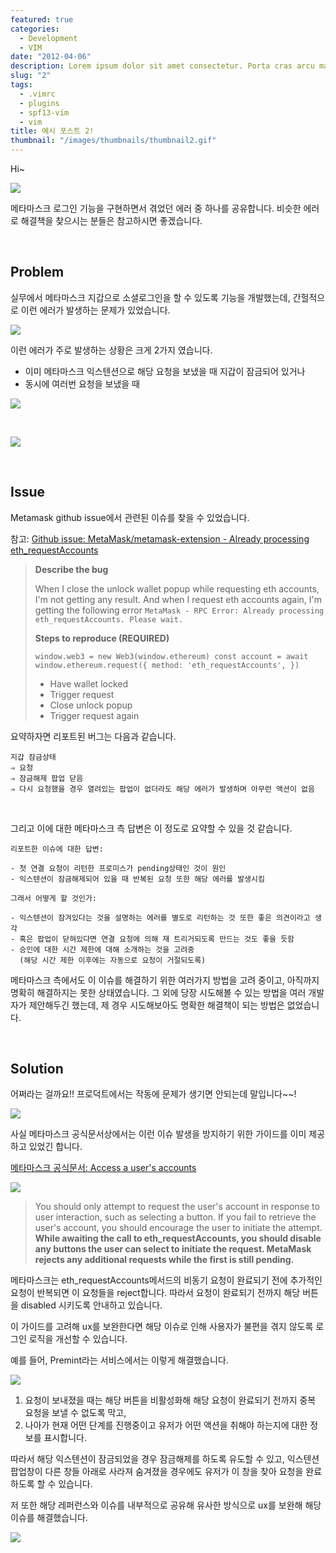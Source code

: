 ```yaml
---
featured: true
categories:
  - Development
  - VIM
date: "2012-04-06"
description: Lorem ipsum dolor sit amet consectetur. Porta cras arcu mattis sed maecenas eget arcu. Luctus Lorem ipsum dolor sit amet consectetur. Porta cras arcu mattis sed maecenas eget arcu. Luctus...Lorem ipsum dolor sit amet consectetur. Porta cras arcu mattis sed maecenas eget arcu. Luctus...
slug: "2"
tags:
  - .vimrc
  - plugins
  - spf13-vim
  - vim
title: 예시 포스트 2!
thumbnail: "/images/thumbnails/thumbnail2.gif"
---
```


Hi~

![](https://velog.velcdn.com/images/gygy/post/ada77ea6-483a-4404-8c89-c8cb416c1647/image.png)

메타마스크 로그인 기능을 구현하면서 겪었던 에러 중 하나를 공유합니다.
비슷한 에러로 해결책을 찾으시는 분들은 참고하시면 좋겠습니다.

<br>

## Problem

실무에서 메타마스크 지갑으로 소셜로그인을 할 수 있도록 기능을 개발했는데, 간헐적으로 이런 에러가 발생하는 문제가 있었습니다.

![](https://velog.velcdn.com/images/gygy/post/5989e959-3e32-40ec-b014-520d3e5a58b1/image.png)

이런 에러가 주로 발생하는 상황은 크게 2가지 였습니다.

- 이미 메타마스크 익스텐션으로 해당 요청을 보냈을 때 지갑이 잠금되어 있거나
- 동시에 여러번 요청을 보냈을 때

![](https://velog.velcdn.com/images/gygy/post/1b1266f0-6e49-4010-b029-07bd07cebecd/image.png)

<br>

![](https://velog.velcdn.com/images/gygy/post/1d8b3aa9-87eb-445c-bb8b-e58e570bc8de/image.png)

<br>

## Issue

Metamask github issue에서 관련된 이슈를 찾을 수 있었습니다.

참고: [Github issue: MetaMask/metamask-extension - Already processing eth_requestAccounts](https://github.com/MetaMask/metamask-extension/issues/10085)

> **Describe the bug**
>
> When I close the unlock wallet popup while requesting eth accounts, I'm not getting any result. And when I request eth accounts again, I'm getting the following error `MetaMask - RPC Error: Already processing eth_requestAccounts. Please wait.`
>
> **Steps to reproduce (REQUIRED)**
>
> `window.web3 = new Web3(window.ethereum) const account = await window.ethereum.request({ method: 'eth_requestAccounts', })`
>
> - Have wallet locked
> - Trigger request
> - Close unlock popup
> - Trigger request again

요약하자면 리포트된 버그는 다음과 같습니다.

```
지갑 잠금상태
⇒ 요청
⇒ 잠금해제 팝업 닫음
⇒ 다시 요청했을 경우 열려있는 팝업이 없더라도 해당 에러가 발생하며 아무런 액션이 없음
```

<br>

그리고 이에 대한 메타마스크 측 답변은 이 정도로 요약할 수 있을 것 같습니다.

```
리포트한 이슈에 대한 답변:

- 첫 연결 요청이 리턴한 프로미스가 pending상태인 것이 원인
- 익스텐션이 잠금해제되어 있을 때 반복된 요청 또한 해당 에러를 발생시킴

그래서 어떻게 할 것인가:

- 익스텐션이 잠겨있다는 것을 설명하는 에러를 별도로 리턴하는 것 또한 좋은 의견이라고 생각
- 혹은 팝업이 닫혀있다면 연결 요청에 의해 재 트리거되도록 만드는 것도 좋을 듯함
- 승인에 대한 시간 제한에 대해 소개하는 것을 고려중
  (해당 시간 제한 이후에는 자동으로 요청이 거절되도록)
```

메타마스크 측에서도 이 이슈를 해결하기 위한 여러가지 방법을 고려 중이고, 아직까지 명확히 해결하지는 못한 상태였습니다.
그 외에 당장 시도해볼 수 있는 방법을 여러 개발자가 제안해두긴 했는데, 제 경우 시도해보아도 명확한 해결책이 되는 방법은 없었습니다.

<br>

## Solution

어쩌라는 걸까요!!
프로덕트에서는 작동에 문제가 생기면 안되는데 말입니다~~!

![](https://velog.velcdn.com/images/gygy/post/71fdf330-70f5-4a70-97c7-0af18af84c18/image.png)

사실 메타마스크 공식문서상에서는 이런 이슈 발생을 방지하기 위한 가이드를 이미 제공하고 있었긴 합니다.

[메타마스크 공식문서: Access a user's accounts](https://docs.metamask.io/wallet/how-to/connect/access-accounts/#create-a-connect-button)

![](https://velog.velcdn.com/images/gygy/post/c0ec8487-48a4-4aad-bc75-28873476f597/image.png)

> You should only attempt to request the user's account in response to user
> interaction, such as selecting a button.
> If you fail to retrieve the user's account, you should encourage the user
> to initiate the attempt.
> **While awaiting the call to eth_requestAccounts, you should disable
> any buttons the user can select to initiate the request.
> MetaMask rejects any additional requests while the first is still
> pending.**

메타마스크는 eth_requestAccounts메서드의 비동기 요청이 완료되기 전에 추가적인 요청이 반복되면 이 요청들을 reject합니다.
따라서 요청이 완료되기 전까지 해당 버튼을 disabled 시키도록 안내하고 있습니다.

이 가이드를 고려해 ux를 보완한다면 해당 이슈로 인해 사용자가 불편을 겪지 않도록 로그인 로직을 개선할 수 있습니다.

예를 들어, Premint라는 서비스에서는 이렇게 해결했습니다.

![](https://velog.velcdn.com/images/gygy/post/42406cb1-f71f-4f26-90ad-114ce6279cd0/image.png)

1. 요청이 보내졌을 때는 해당 버튼을 비활성화해 해당 요청이 완료되기 전까지 중복 요청을 보낼 수 없도록 막고,
2. 나아가 현재 어떤 단계를 진행중이고 유저가 어떤 액션을 취해야 하는지에 대한 정보를 표시합니다.

따라서 해당 익스텐션이 잠금되었을 경우 잠금해제를 하도록 유도할 수 있고, 익스텐션 팝업창이 다른 창들 아래로 사라져 숨겨졌을 경우에도 유저가 이 창을 찾아 요청을 완료하도록 할 수 있습니다.

저 또한 해당 레퍼런스와 이슈를 내부적으로 공유해 유사한 방식으로 ux를 보완해 해당 이슈를 해결했습니다.

![](https://velog.velcdn.com/images/gygy/post/6e147ea3-acfc-428b-9e20-18de294671cb/image.png)
